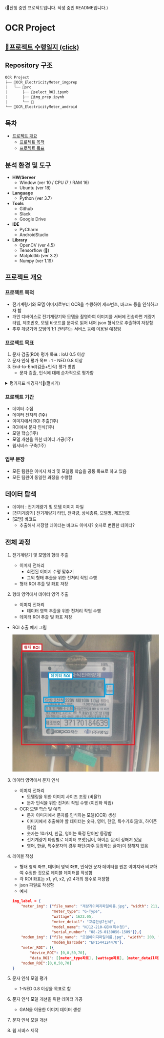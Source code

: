 (🐥진행 중인 프로젝트입니다. 작성 중인 README입니다.)

# OCR Project

## [🐥프로젝트 수행일지 (click)](ammobam.github.io/)

## Repository 구조
```
OCR Project
├── 📁OCR_ElectricityMeter_imgprep
|	└── 📁src
|		├── 📃select_ROI.ipynb
|		├── 📃img_prep.ipynb
|		└── 📃
└── 📁OCR_ElectricityMeter_android 
```
## 목차

  * [프로젝트 개요](#프로젝트-개요)
    + [프로젝트 목적](#프로젝트-목적)
    + [프로젝트 목표](#프로젝트-목표)

## 분석 환경 및 도구
- **HW/Server**
	- Window (ver 10 / CPU i7 / RAM 16)
	- Ubuntu (ver 18)
- **Language**
	- Python (ver 3.7)
- **Tools**
	- Github
	- Slack
	- Google Drive
- **IDE**
	- PyCharm
	- AndroidStudio
- **Library**
	- OpenCV (ver 4.5)
	- Tensorflow (🐥)
	- Matplotlib (ver 3.2)
	- Numpy (ver 1.19)


## 프로젝트 개요
### 프로젝트 목적
- 전기계량기와 모뎀 이미지로부터 OCR을 수행하여 제조번호, 바코드 등을 인식하고자 함
- 개인 디바이스로 전기계량기와 모뎀을 촬영하여 이미지를 서버에 전송하면 계량기 타입, 제조번호, 모뎀 바코드를 문자로 읽어 내어 json 형식으로 추출하여 저장함
- 추후 계량기와 모뎀의 1:1 관리하는 서비스 등에 이용될 예정임

### 프로젝트 목표
1. 문자 검출(ROI) 평가 목표 : IoU 0.5 이상
2. 문자 인식 평가 목표 : 1 - NED 0.8 이상
3. End-to-End(검출+인식) 평가 방법
	- 문자 검출, 인식에 대해 순차적으로 평가함


<details>
<summary> 평가지표 배경지식📌(펼치기)</summary>
<div markdown="1">   

- ROI 평가 지표 : IoU
	- Intersection over Union
	- 이미지에서 문자영역 검출(ROI)에 대한 평가 지표
	- 정답과 예측 박스 겹치는지 확인

- 문자인식 평가 지표
	- 1 - NED
		- Normalized Edit Distance
		- 정답과 예측 단어에서 글자의 일치율
		- 정답과 예측 단어 간 편집거리를 측정한 뒤 긴 단어의 길이로 정규화함 (글자기반)
		- 편집거리?
            - 두 문자열의 유사도를 판단하는 기준
            - 어떤 문자열이 다른 문자열과 같아지도록 할 때 삽입, 삭제, 변경을 수행하는 횟수의 최소값
	- WEM
		- Word based Exactly Matching
		- 정답과 예측 단어가 정확히 일치하는지 확인함 (단어기반)
		- 전체 글자(단어)의 일치도를 1, 0으로 평가함

</div>
</details>


### 프로젝트 기간
- 데이터 수집
- 데이터 전처리 (1주)
- 이미지에서 ROI 추출(1주)
- ROI에서 문자 인식(1주)
- 모델 학습(1주)
- 모델 개선을 위한 데이터 가공(1주)
- 웹서비스 구축(1주)

### 업무 분장
- 모든 팀원은 이미지 처리 및 모델링 학습을 공통 목표로 하고 있음
- 모든 팀원이 동일한 과정을 수행함


## 데이터 탐색
- 데이터 : 전기계량기 및 모뎀 이미지 파일
- [전기계량기] 전기계량기 타입, 전력량, 상세종류, 모델명, 제조번호
- [모뎀] 바코드
	- 추출해서 저장할 데이터는 바코드 이미지? 숫자로 변환한 데이터?

## 전체 과정

1. 전기계량기 및 모뎀의 형태 추출
	- 이미지 전처리
		- 회전된 이미지 수평 맞추기
		- 그외 형태 추출을 위한 전처리 작업 수행
	- 형태 ROI 추출 및 좌표 저장

2. 형태 영역에서 데이터 영역 추출
	- 이미지 전처리
		- 데이터 영역 추출을 위한 전처리 작업 수행
	- 데이터 ROI 추출 및 좌표 저장

- ROI 추출 예시 그림 


	<img src="/ROI추출예시.jpg"  width="500" height="447">


3. 데이터 영역에서 문자 인식
	- 이미지 전처리
		- 모델링을 위한 이미지 사이즈 조정 (비율?)
		- 문자 인식을 위한 전처리 작업 수행 (이진화 작업)
	- OCR 모델 학습 및 예측
		- 문자 이미지에서 문자를 인식하는 모델(OCR) 생성
        - 이미지에서 추출해야 할 데이터는 숫자, 영어, 한글, 특수기호(괄호, 하이픈 등)임
        - 숫자는 10가지, 한글, 영어는 특정 단어만 등장함
        - 전기계량기 타입별로 데이터 포맷(길이, 하이픈 등)이 정해져 있음
        - 영어, 한글, 특수문자의 경우 패턴(자주 등장하는 글자)이 정해져 있음

4. 레이블 작성
	- 형태 영역 좌표, 데이터 영역 좌표, 인식한 문자 데이터를 원본 이미지와 비교하여 수정한 것으로 레이블 데이터를 작성함
	- 각 ROI 좌표는 x1, y1, x2, y2 4개의 정수로 저장함
	- json 파일로 작성함
    - 예시
	``` json
    img_label = {
        "meter_img": {"file_name": "계량기이미지파일이름.jpg", "width": 211, "height": 216,
                      "meter_type": "G-Type",
                      "wattage": 1623.05,
                      "meter_detail": "교류단상2선식",
                      "model_name": "NJ12-210-GEN(특수형)",
                      "serial_number": "08-25-0130056-1509"}},{
        "modem_img": {"file_name": "모뎀이미지파일이름.jpg", "width": 200, "height": 230,
                      "modem_barcode": "EP1544124470"},
        "meter_ROI": [{
            "device_ROI": [0,0,50,70],
            "data_ROI": [[meter_type좌표], [wattage좌표], [meter_detail좌표], [model_name좌표], [serial_number좌표]]}],
        "modem_ROI":[0,0,50,70]
    }
	```

5. 문자 인식 모델 평가
	- 1-NED 0.8 이상을 목표로 함

6. 문자 인식 모델 개선을 위한 데이터 가공
	- GAN을 이용한 이미지 데이터 생성

7. 문자 인식 모델 개선
8. 웹 서비스 제작

